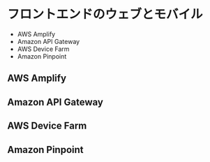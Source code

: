 # フロントエンドのウェブとモバイル

* AWS Amplify
* Amazon API Gateway
* AWS Device Farm
* Amazon Pinpoint

## AWS Amplify

## Amazon API Gateway

## AWS Device Farm

## Amazon Pinpoint
